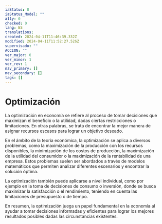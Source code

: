 ```yaml
---
iaStatus: 0
iaStatus_Model: ""
a11y: 0
checked: 0
lang: ES
translations: 
created: 2024-04-11T11:46:39.332Z
modified: 2024-04-11T11:52:27.526Z
supervisado: ""
ACCION: ""
ver_major: 0
ver_minor: 1
ver_rev: 1
nav_primary: []
nav_secondary: []
tags: []
---
```

# Optimización

La optimización en economía se refiere al proceso de tomar decisiones que maximizan el beneficio o la utilidad, dadas ciertas restricciones o limitaciones. En otras palabras, se trata de encontrar la mejor manera de asignar recursos escasos para lograr un objetivo deseado.

En el ámbito de la teoría económica, la optimización se aplica a diversos problemas, como la maximización de la producción con los recursos disponibles, la minimización de los costos de producción, la maximización de la utilidad del consumidor o la maximización de la rentabilidad de una empresa. Estos problemas suelen ser abordados a través de modelos matemáticos que permiten analizar diferentes escenarios y encontrar la solución óptima.

La optimización también puede aplicarse a nivel individual, como por ejemplo en la toma de decisiones de consumo o inversión, donde se busca maximizar la satisfacción o el rendimiento, teniendo en cuenta las limitaciones de presupuesto o de tiempo.

En resumen, la optimización juega un papel fundamental en la economía al ayudar a tomar decisiones informadas y eficientes para lograr los mejores resultados posibles dadas las circunstancias existentes.
